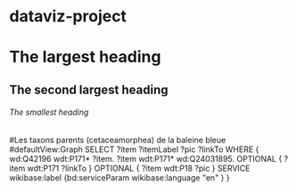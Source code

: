 # dataviz-project
# The largest heading
## The second largest heading
###### The smallest heading
#Les taxons parents (cetaceamorphea) de la baleine bleue 
#defaultView:Graph
SELECT ?item ?itemLabel ?pic ?linkTo
WHERE
{
  wd:Q42196 wdt:P171* ?item.
  ?item wdt:P171* wd:Q24031895.
  OPTIONAL { ?item wdt:P171 ?linkTo }
  OPTIONAL { ?item wdt:P18 ?pic }
  SERVICE wikibase:label {bd:serviceParam wikibase:language "en" }
}
